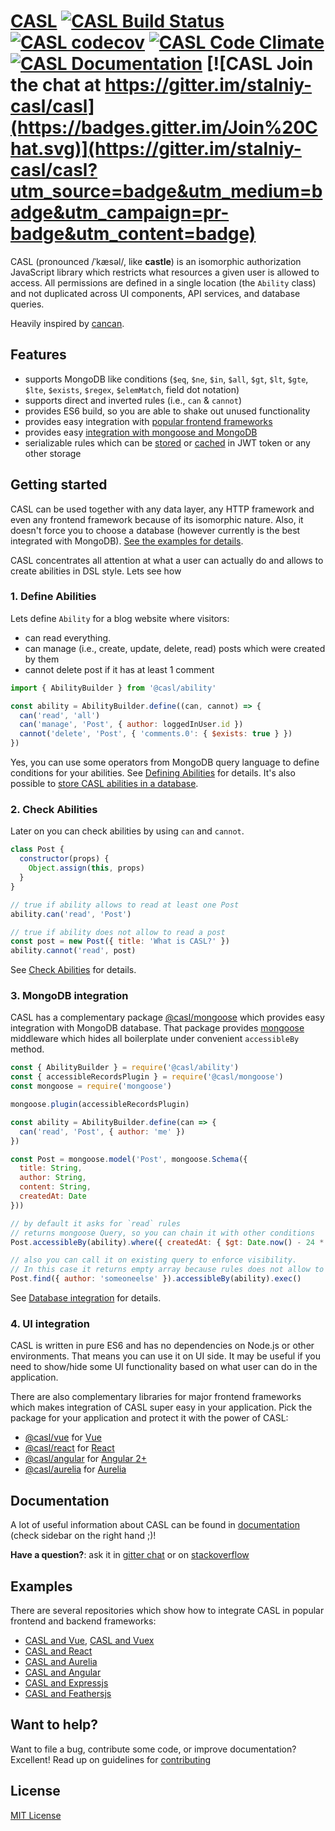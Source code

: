 # [CASL](https://stalniy.github.io/casl/) [![CASL Build Status](https://travis-ci.org/stalniy/casl.svg?branch=master)](https://travis-ci.org/stalniy/casl) [![CASL codecov](https://codecov.io/gh/stalniy/casl/branch/master/graph/badge.svg)](https://codecov.io/gh/stalniy/casl) [![CASL Code Climate](https://codeclimate.com/github/stalniy/casl/badges/gpa.svg)](https://codeclimate.com/github/stalniy/casl) [![CASL Documentation](https://img.shields.io/badge/documentation-available-brightgreen.svg)](https://stalniy.github.io/casl/) [![CASL Join the chat at https://gitter.im/stalniy-casl/casl](https://badges.gitter.im/Join%20Chat.svg)](https://gitter.im/stalniy-casl/casl?utm_source=badge&utm_medium=badge&utm_campaign=pr-badge&utm_content=badge)

CASL (pronounced /ˈkæsəl/, like **castle**) is an isomorphic authorization JavaScript library which restricts what resources a given user is allowed to access. All permissions are defined in a single location (the `Ability` class) and not duplicated across UI components, API services, and database queries.

Heavily inspired by [cancan](https://github.com/CanCanCommunity/cancancan).

## Features

* supports MongoDB like conditions (`$eq`, `$ne`, `$in`, `$all`, `$gt`, `$lt`, `$gte`, `$lte`, `$exists`, `$regex`, `$elemMatch`, field dot notation)
* supports direct and inverted rules (i.e., `can` & `cannot`)
* provides ES6 build, so you are able to shake out unused functionality
* provides easy integration with [popular frontend frameworks](#4-ui-integration)
* provides easy [integration with mongoose and MongoDB](#3-mongodb-integration)
* serializable rules which can be [stored][store-rules] or [cached][cache-rules] in JWT token or any other storage

## Getting started

CASL can be used together with any data layer, any HTTP framework and even any frontend framework because of its isomorphic nature. Also, it doesn't force you to choose a database (however currently is the best integrated with MongoDB). [See the examples for details](#examples).

CASL concentrates all attention at what a user can actually do and allows to create abilities in DSL style. Lets see how

### 1. Define Abilities

Lets define `Ability` for a blog website where visitors:
* can read everything.
* can manage (i.e., create, update, delete, read) posts which were created by them
* cannot delete post if it has at least 1 comment

```js
import { AbilityBuilder } from '@casl/ability'

const ability = AbilityBuilder.define((can, cannot) => {
  can('read', 'all')
  can('manage', 'Post', { author: loggedInUser.id })
  cannot('delete', 'Post', { 'comments.0': { $exists: true } })
})
```

Yes, you can use some operators from MongoDB query language to define conditions for your abilities. See [Defining Abilities][define-abilities] for details.
It's also possible to [store CASL abilities in a database][store-rules].

### 2. Check Abilities

Later on you can check abilities by using `can` and `cannot`.

```js
class Post {
  constructor(props) {
    Object.assign(this, props)
  }
}

// true if ability allows to read at least one Post
ability.can('read', 'Post')

// true if ability does not allow to read a post
const post = new Post({ title: 'What is CASL?' })
ability.cannot('read', post)
```

See [Check Abilities][check-abilities] for details.

### 3. MongoDB integration

CASL has a complementary package [@casl/mongoose](packages/casl-mongoose) which provides easy integration with MongoDB database.
That package provides [mongoose](https://github.com/Automattic/mongoose) middleware which hides all boilerplate under convenient `accessibleBy` method.

```js
const { AbilityBuilder } = require('@casl/ability')
const { accessibleRecordsPlugin } = require('@casl/mongoose')
const mongoose = require('mongoose')

mongoose.plugin(accessibleRecordsPlugin)

const ability = AbilityBuilder.define(can => {
  can('read', 'Post', { author: 'me' })
})

const Post = mongoose.model('Post', mongoose.Schema({
  title: String,
  author: String,
  content: String,
  createdAt: Date
}))

// by default it asks for `read` rules
// returns mongoose Query, so you can chain it with other conditions
Post.accessibleBy(ability).where({ createdAt: { $gt: Date.now() - 24 * 3600 } })

// also you can call it on existing query to enforce visibility.
// In this case it returns empty array because rules does not allow to read Posts of `someoneelse` author
Post.find({ author: 'someoneelse' }).accessibleBy(ability).exec()
```

See [Database integration][database-integration] for details.

### 4. UI integration

CASL is written in pure ES6 and has no dependencies on Node.js or other environments. That means you can use it on UI side. It may be useful if you need to show/hide some UI functionality based on what user can do in the application.

There are also complementary libraries for major frontend frameworks which makes integration of CASL super easy in your application. Pick the package for your application and protect it with the power of CASL:
* [@casl/vue](packages/casl-vue) for [Vue][vuejs]
* [@casl/react](packages/casl-react) for [React][react]
* [@casl/angular](packages/casl-angular) for [Angular 2+][angular]
* [@casl/aurelia](packages/casl-aurelia) for [Aurelia][aurelia]

## Documentation

A lot of useful information about CASL can be found in [documentation][documentation] (check sidebar on the right hand ;)!

**Have a question?**: ask it in [gitter chat](https://gitter.im/stalniy-casl/casl) or on [stackoverflow](https://stackoverflow.com/questions/tagged/casl)


## Examples

There are several repositories which show how to integrate CASL in popular frontend and backend frameworks:
* [CASL and Vue](https://github.com/stalniy/casl-vue-example), [CASL and Vuex](https://github.com/stalniy/casl-vue-api-example)
* [CASL and React](https://github.com/stalniy/casl-react-example)
* [CASL and Aurelia](https://github.com/stalniy/casl-aurelia-example)
* [CASL and Angular](https://github.com/stalniy/casl-angular-example)
* [CASL and Expressjs](https://github.com/stalniy/casl-express-example)
* [CASL and Feathersjs](https://github.com/stalniy/casl-feathersjs-example)

## Want to help?

Want to file a bug, contribute some code, or improve documentation? Excellent! Read up on guidelines for [contributing][contributing]

## License

[MIT License](http://www.opensource.org/licenses/MIT)

[contributing]: https://github.com/stalniy/casl/blob/master/CONTRIBUTING.md
[define-abilities]: https://stalniy.github.io/casl/abilities/2017/07/20/define-abilities.html
[check-abilities]: https://stalniy.github.io/casl/abilities/2017/07/21/check-abilities.html
[database-integration]: https://stalniy.github.io/casl/abilities/database/integration/2017/07/22/database-integration.html
[casl-vue-example]: https://medium.com/@sergiy.stotskiy/vue-acl-with-casl-781a374b987a
[documentation]: https://stalniy.github.io/casl/
[store-rules]: https://stalniy.github.io/casl/abilities/storage/2017/07/22/storing-abilities.html#storing-abilities
[cache-rules]: https://stalniy.github.io/casl/abilities/storage/2017/07/22/storing-abilities.html#caching-abilities
[mongoose]: http://mongoosejs.com/
[mongo-adapter]: https://mongodb.github.io/node-mongodb-native/
[sequelize]: http://docs.sequelizejs.com/
[koa]: http://koajs.com/
[feathersjs]: https://feathersjs.com/
[expressjs]: https://expressjs.com/
[vuejs]: https://vuejs.org
[angular]: https://angular.io/
[react]: https://reactjs.org/
[ionic]: https://ionicframework.com
[aurelia]: http://aurelia.io
